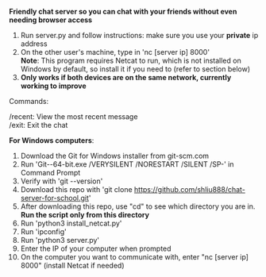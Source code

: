 **Friendly chat server so you can chat with your friends without even needing browser access**

1. Run server.py and follow instructions: make sure you use your **private** ip address
2. On the other user's machine, type in 'nc [server ip] 8000'    
**Note**: This program requires Netcat to run, which is not installed on Windows by default, so install it if you need to (refer to section below)        
4. **Only works if both devices are on the same network, currently working to improve**

Commands:

/recent: View the most recent message        
/exit: Exit the chat

**For Windows computers**:    

1. Download the Git for Windows installer from git-scm.com         
2. Run 'Git-<version>-64-bit.exe /VERYSILENT /NORESTART /SILENT /SP-' in Command Prompt      
3. Verify with 'git --version'
4. Download this repo with 'git clone https://github.com/shliu888/chat-server-for-school.git'           
5. After downloading this repo, use "cd" to see which directory you are in. **Run the script only from this directory**     
6. Run 'python3 install_netcat.py'
7. Run 'ipconfig' 
8. Run 'python3 server.py'      
9. Enter the IP of your computer when prompted         
10. On the computer you want to communicate with, enter "nc [server ip] 8000" (install Netcat if needed)      
